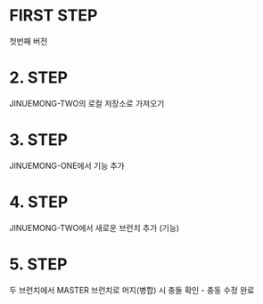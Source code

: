 # FIRST STEP

첫번째 버전 

# 2. STEP

JINUEMONG-TWO의 로컬 저장소로 가져오기 

# 3. STEP

JINUEMONG-ONE에서 기능 추가 

# 4. STEP

JINUEMONG-TWO에서 새로운 브런치 추가 (기능)

# 5. STEP

두 브런치에서 MASTER 브런치로 머지(병합) 시 충돌 확인 - 충동 수정 완료

